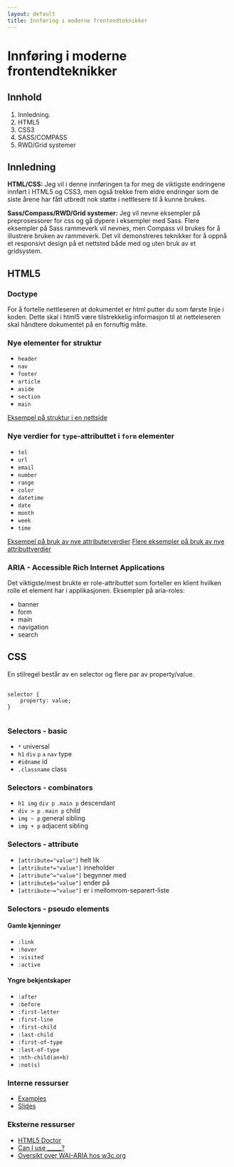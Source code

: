 ```yaml
---
layout: default
title: Innføring i moderne frontendteknikker
---
```


# Innføring i moderne frontendteknikker

## Innhold

1. Innledning.
2. HTML5
3. CSS3
4. SASS/COMPASS
5. RWD/Grid systemer

## Innledning

__HTML/CSS:__ Jeg vil i denne innføringen ta for meg de viktigste endringene innført i HTML5 og CSS3, men også trekke frem eldre endringer som de siste årene har fått utbredt nok støtte i nettlesere til å kunne brukes.

__Sass/Compass/RWD/Grid systemer:__ Jeg vil nevne eksempler på preprosessorer for css og gå dypere i eksempler med Sass. Flere eksempler på Sass rammeverk vil nevnes, men Compass vil brukes for å illustrere bruken av rammeverk. Det vil demonstreres teknikker for å oppnå et responsivt design på et nettsted både med og uten bruk av et gridsystem.

## HTML5

### Doctype

For å fortelle nettleseren at dokumentet er html putter du <code><!doctype html></code> som første linje i koden. Dette skal i html5 være tilstrekkelig informasjon til at netteleseren skal håndtere dokumentet på en fornuftig måte.

### Nye elementer for struktur

- <code>header</code>
- <code>nav</code>
- <code>footer</code>
- <code>article</code>
- <code>aside</code>
- <code>section</code>
- <code>main</code>

[Eksempel på struktur i en nettside](http://arejoh.github.io/fendtek/examples/#/kurs?id=structure--structure)

### Nye verdier for <code>type</code>-attributtet i <code>form</code> elementer

- <code>tel</code>
- <code>url</code>
- <code>email</code>
- <code>number</code>
- <code>range</code>
- <code>color</code>
- <code>datetime</code>
- <code>date</code>
- <code>month</code>
- <code>week</code>
- <code>time</code>

[Eksempel på bruk av nye attributerverdier](http://arejoh.github.io/fendtek/examples/#/kurs?id=form-1--form-1) [Flere eksempler på bruk av nye attributtverdier](http://arejoh.github.io/fendtek/examples/#/?id=form-2--form-2)

### ARIA - Accessible Rich Internet Applications

Det viktigste/mest brukte er role-attributtet som forteller en klient hvilken rolle et element har i applikasjonen. Eksempler på aria-roles:

- banner
- form
- main
- navigation
- search

## CSS

En stilregel består av en selector og flere par av property/value.

<pre>
    <code>
selector {
    property: value;
}
    </code>
</pre>

### Selectors - basic

- <code>*</code> universal
- <code>h1</code> <code>div</code> <code>p</code> <code>a</code> <code>nav</code> type
- <code>#idname</code> id
- <code>.classname</code> class

### Selectors - combinators

- <code>h1 img</code> <code>div p</code> <code>.main p</code> descendant
- <code>div > p</code> <code>.main p</code> child
- <code>img ~ p</code> general sibling
- <code>img + p</code> adjacent sibling

### Selectors - attribute

- <code>[attribute="value"]</code> helt lik
- <code>[attribute*="value"]</code> inneholder
- <code>[attribute^="value"]</code> begynner med
- <code>[attribute$="value"]</code> ender på
- <code>[attribute~="value"]</code> er i mellomrom-separert-liste

### Selectors - pseudo elements

#### Gamle kjenninger

- <code>:link</code>
- <code>:hover</code>
- <code>:visited</code>
- <code>:active</code>

#### Yngre bekjentskaper

- <code>:after</code>
- <code>:before</code>
- <code>:first-letter</code>
- <code>:first-line</code>
- <code>:first-child</code>
- <code>:last-child</code>
- <code>:first-of-type</code>
- <code>:last-of-type</code>
- <code>:nth-child(an+b)</code>
- <code>:not(s)</code>



<aside>
  <div class="resources" rel="internal">
    <h3>Interne ressurser</h3>
    <ul class="resources__listings">
      <li class="resources__item"><a href="fendtek/examples">Examples</a></li>
      <li class="resources__item"><a href="fendtek/slides">Slides</a></li>
    </ul>
  </div>
  <div class="resources" rel="external">
    <h3>Eksterne ressurser</h3>
    <ul>
        <li class="resources__item"><a href="http://html5doctor.com/">HTML5 Doctor</a></li>
        <li class="resources__item"><a href="http://caniuse.com/">Can I use _____?</a></li>
        <li class="resources__item"><a href="http://www.w3.org/WAI/intro/aria">Oversikt over WAI-ARIA hos w3c.org</a></li>
    </ul>
  </div>
</aside>
